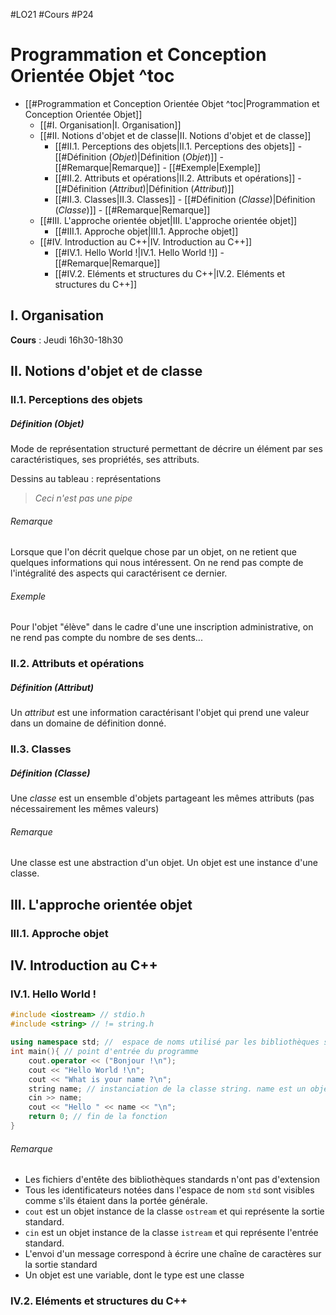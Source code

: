 #LO21 #Cours #P24
# Programmation et Conception Orientée Objet ^toc

- [[#Programmation et Conception Orientée Objet ^toc|Programmation et Conception Orientée Objet]]
	- [[#I. Organisation|I. Organisation]]
	- [[#II. Notions d'objet et de classe|II. Notions d'objet et de classe]]
		- [[#II.1. Perceptions des objets|II.1. Perceptions des objets]]
				- [[#Définition (*Objet*)|Définition (*Objet*)]]
					- [[#Remarque|Remarque]]
					- [[#Exemple|Exemple]]
		- [[#II.2. Attributs et opérations|II.2. Attributs et opérations]]
				- [[#Définition (*Attribut*)|Définition (*Attribut*)]]
		- [[#II.3. Classes|II.3. Classes]]
				- [[#Définition (*Classe*)|Définition (*Classe*)]]
					- [[#Remarque|Remarque]]
	- [[#III. L'approche orientée objet|III. L'approche orientée objet]]
		- [[#III.1. Approche objet|III.1. Approche objet]]
	- [[#IV. Introduction au C++|IV. Introduction au C++]]
		- [[#IV.1. Hello World !|IV.1. Hello World !]]
					- [[#Remarque|Remarque]]
		- [[#IV.2. Eléments et structures du C++|IV.2. Eléments et structures du C++]]

## I. Organisation

**Cours** : Jeudi 16h30-18h30

## II. Notions d'objet et de classe

### II.1. Perceptions des objets

##### Définition (*Objet*)
Mode de représentation structuré permettant de décrire un élément par ses caractéristiques, ses propriétés, ses attributs.

Dessins au tableau : représentations
> *Ceci n'est pas une pipe*

###### Remarque
Lorsque que l'on décrit quelque chose par un objet, on ne retient que quelques informations qui nous intéressent. On ne rend pas compte de l'intégralité des aspects qui caractérisent ce dernier.

###### Exemple
Pour l'objet "élève" dans le cadre d'une une inscription administrative, on ne rend pas compte du nombre de ses dents...

### II.2. Attributs et opérations

##### Définition (*Attribut*)
Un *attribut* est une information caractérisant l'objet qui prend une valeur dans un domaine de définition donné.

### II.3. Classes

##### Définition (*Classe*)
Une *classe* est un ensemble d'objets partageant les mêmes attributs (pas nécessairement les mêmes valeurs)

###### Remarque
Une classe est une abstraction d'un objet. Un objet est une instance d'une classe.

## III. L'approche orientée objet

### III.1. Approche objet

## IV. Introduction au C++

### IV.1. Hello World !

```cpp
#include <iostream> // stdio.h
#include <string> // != string.h

using namespace std; //  espace de noms utilisé par les bibliothèques standard
int main(){ // point d'entrée du programme
	cout.operator << ("Bonjour !\n");
	cout << "Hello World !\n";
	cout << "What is your name ?\n";
	string name; // instanciation de la classe string. name est un objet de la classe stream, ie une chaîne de caractères
	cin >> name;
	cout << "Hello " << name << "\n";
	return 0; // fin de la fonction
}
```

###### Remarque
- Les fichiers d'entête des bibliothèques standards n'ont pas d'extension
- Tous les identificateurs notées dans l'espace de nom `std` sont visibles comme s'ils étaient dans la portée générale.
- `cout` est un objet instance de la classe `ostream` et qui représente la sortie standard.
- `cin` est un objet instance de la classe `istream` et qui représente l'entrée standard.
- L'envoi d'un message correspond à écrire une chaîne de caractères sur la sortie standard
- Un objet est une variable, dont le type est une classe

### IV.2. Eléments et structures du C++

